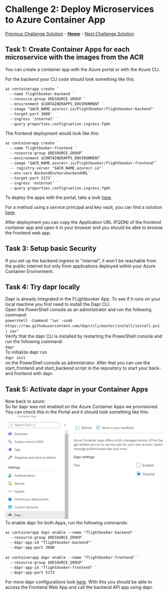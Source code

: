 # Challenge 2: Deploy Microservices to Azure Container App

[Previous Challenge Solution](01-Build-and-push-locally-solution.md) - **[Home](../README.md)** - [Next Challenge Solution](03-GitHub-Actions-solution.md)

## Task 1: Create Container Apps for each microservice with the images from the ACR


You can create a container app with the Azure portal or with the Azure CLI.

For the backend your CLI code should look something like this: 
```
az containerapp create `
  --name flightbooker-backend `
  --resource-group $RESOURCE_GROUP `
  --environment $CONTAINERAPPS_ENVIRONMENT `
  --image "$ACR_NAME.azurecr.io/Flightbooker/flightbooker-backend"`
  --target-port 3000`
  --ingress 'internal' `
  --query properties.configruation.ingress.fqdn
```
The frontend deployment would look like this:
```
az containerapp create `
  --name flightbooker-frontend `
  --resource-group $RESOURCE_GROUP`
  --environment $CONTAINERAPPS_ENVIRONMENT`
  --image "$ACR_NAME.azurecr.io/Flightbooker/flightbooker-frontend"`
  -- registry-server "$ACR_NAME.azurecr.io"`
  --env-vars BackendEnvVar=backendURL`
  --target-port 5173`
  --ingress 'external' `
  --query properties.configruation.ingress.fqdn
```

To deploy the apps with the portal, take a look [here](https://learn.microsoft.com/en-us/azure/container-apps/get-started-existing-container-image-portal?pivots=container-apps-private-registry).

For a method using a service principal and key vault, you can find a solution [here](https://learn.microsoft.com/en-us/azure/container-instances/container-instances-using-azure-container-registry).

After deployment you can copy the Application URL (FQDN) of the frontend container app and open it in your browser and you should be able to browse the frontend web app.

## Task 3: Setup basic Security

If you set up the backend ingress to "internal", it won't be reachable from the public internet but only from applications deployed within your Azure Container Environment.

## Task 4: Try dapr locally

Dapr is already integrated in the FLightbooker App. To see if it runs on your local machine you first need to install the Dapr CLI. <br>
Open the PowerShell console as an administrator and run the following command: <br>
`powershell -Command "iwr -useb https://raw.githubusercontent.com/dapr/cli/master/install/install.ps1 | iex"`
<br>
Verify that the dapr CLI is installed by restarting the PowerShell console and run the following command:<br> `dapr` <br>
To initialize dapr run <br>
`dapr init` <br>
on the PowerShell console as administrator.
After that you can use the start_frontend and start_backend script in the repository to start your back- and frontend with dapr. 

## Task 5: Activate dapr in your Container Apps
Now back to azure: <br>
So far dapr was not enabled on the Azure Container Apps we provisioned. You can check this in the Portal and it should look something like this: 
![dapr-disabled](../Images/dapr-disabled.png)
<br>
To enable dapr for both Apps, run the following commands:

```
az containerapp dapr enable --name "flightbooker-backend" `
  --resource-group $RESOURCE_GROUP`
  --dapr-app-id "flightbooker-backend"`
  --dapr-app-port 3000

az containerapp dapr enable --name "flightbooker-frontend" `
  --resource-group $RESOURCE_GROUP`
  --dapr-app-id "flightbooker-frontend" `
  --dapr-app-port 5173
```
For more dapr configurations look [here](https://learn.microsoft.com/en-us/azure/container-apps/dapr-overview?tabs=bicep1%2Cyaml).
With this you should be able to access the Frontend Web App and call the backend API app using dapr.
